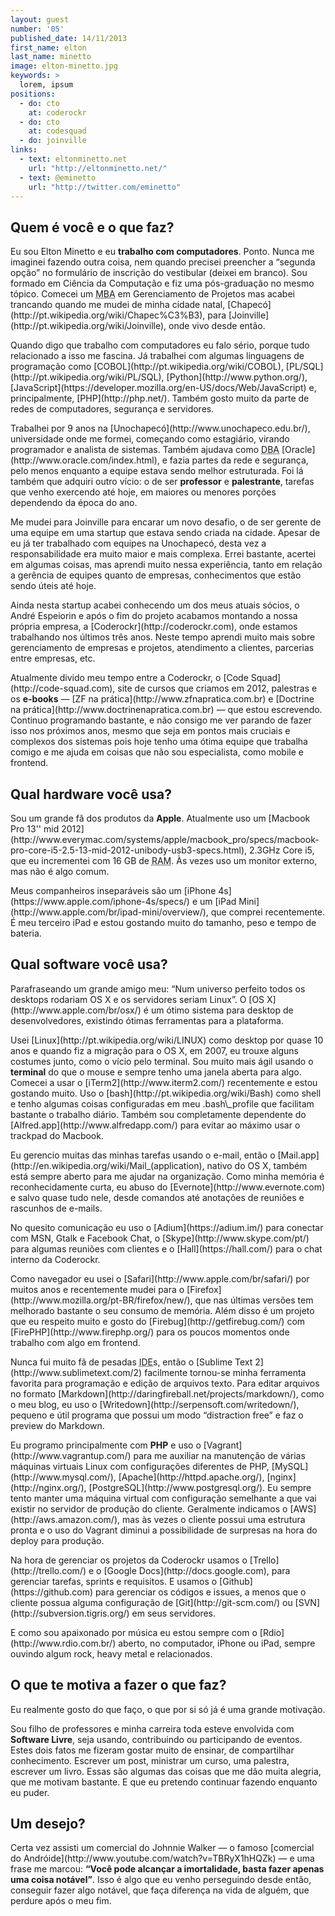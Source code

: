 ```yaml
---
layout: guest
number: '05'
published_date: 14/11/2013
first_name: elton
last_name: minetto
image: elton-minetto.jpg
keywords: >
  lorem, ipsum
positions:
  - do: cto
    at: coderockr
  - do: cto
    at: codesquad
  - do: joinville
links:
  - text: eltonminetto.net
    url: "http://eltonminetto.net/"
  - text: @eminetto
    url: "http://twitter.com/eminetto"
---
```

<section class="question">
  <div class="wrapper">
    <div class="question-title-area">
      <h2 class="question-title">Quem é você e o que faz?</h2>
    </div>
    <div class="question-content-area">
      <div class="question-content text">
        <p>
          Eu sou Elton Minetto e eu <strong>trabalho com computadores</strong>.
          Ponto. Nunca me imaginei fazendo outra coisa, nem quando precisei
          preencher a “segunda opção” no formulário de inscrição do vestibular
          (deixei em branco). Sou formado em Ciência da Computação e fiz uma
          pós-graduação no mesmo tópico.
          Comecei um <abbr title="Master of Business Administration">MBA</abbr>
          em Gerenciamento de Projetos mas acabei trancando quando me mudei de
          minha cidade natal,
          [Chapecó](http://pt.wikipedia.org/wiki/Chapec%C3%B3), para
          [Joinville](http://pt.wikipedia.org/wiki/Joinville), onde vivo desde
          então.
        </p>
        <p>
          Quando digo que trabalho com computadores eu falo sério, porque
          tudo relacionado a isso me fascina. Já trabalhei com algumas
          linguagens de programação como
          [COBOL](http://pt.wikipedia.org/wiki/COBOL),
          [PL/SQL](http://pt.wikipedia.org/wiki/PL/SQL),
          [Python](http://www.python.org/),
          [JavaScript](https://developer.mozilla.org/en-US/docs/Web/JavaScript)
          e, principalmente, [PHP](http://php.net/). Também gosto muito da parte
          de redes de computadores, segurança e servidores.
        </p>
        <p>
          Trabalhei por 9 anos na [Unochapecó](http://www.unochapeco.edu.br/),
          universidade onde me formei, começando como estagiário, virando
          programador e analista de sistemas. Também ajudava como
          <abbr title="Database Administrator">DBA</abbr>
          [Oracle](http://www.oracle.com/index.html), e fazia partes da rede e
          segurança, pelo menos enquanto a equipe estava sendo melhor
          estruturada. Foi lá também que adquiri outro vício: o de ser
          <strong>professor</strong> e <strong>palestrante</strong>, tarefas que
          venho exercendo até hoje, em maiores ou menores porções dependendo da
          época do ano.
        </p>
        <p>
          Me mudei para Joinville para encarar um novo desafio,
          o de ser gerente de uma equipe em uma startup que estava sendo criada
          na cidade. Apesar de eu já ter trabalhado com equipes na Unochapecó,
          desta vez a responsabilidade era muito maior e mais complexa. Errei
          bastante, acertei em algumas coisas, mas aprendi muito nessa
          experiência, tanto em relação a gerência de equipes quanto de
          empresas, conhecimentos que estão sendo úteis até hoje.
        </p>
        <p>
          Ainda nesta startup acabei conhecendo um dos meus atuais sócios, o
          André Espeiorin e após o fim do projeto acabamos montando a nossa
          própria empresa, a [Coderockr](http://coderockr.com), onde estamos
          trabalhando nos últimos três anos. Neste tempo aprendi muito mais
          sobre gerenciamento de empresas e projetos, atendimento a clientes,
          parcerias entre empresas, etc.
        </p>
        <p>
          Atualmente divido meu tempo entre a Coderockr, o
          [Code Squad](http://code-squad.com), site de cursos que criamos em
          2012, palestras e os <strong>e-books</strong> —
          [ZF na prática](http://www.zfnapratica.com.br) e
          [Doctrine na prática](http://www.doctrinenapratica.com.br) — que estou
          escrevendo. Continuo programando bastante, e não consigo me ver
          parando de fazer isso nos próximos anos, mesmo que seja em pontos mais
          cruciais e complexos dos sistemas pois hoje tenho uma ótima equipe que
          trabalha comigo e me ajuda em coisas que não sou especialista, como
          mobile e frontend.
        </p>
      </div>
    </div>
  </div>
</section>

<section class="question">
  <div class="wrapper">
    <div class="question-title-area">
      <h2 class="question-title">Qual hardware você usa?</h2>
    </div>
    <div class="question-content-area">
      <div class="question-content text">
        <p>
          Sou um grande fã dos produtos da <strong>Apple</strong>. Atualmente
          uso um [Macbook Pro 13'' mid 2012](http://www.everymac.com/systems/apple/macbook_pro/specs/macbook-pro-core-i5-2.5-13-mid-2012-unibody-usb3-specs.html),
          2.3GHz Core i5, que eu incrementei com 16 GB de
          <abbr title="Random-access memory">RAM</abbr>. Às vezes uso um
          monitor externo, mas não é algo comum.
        </p>
        <p>
          Meus companheiros inseparáveis são um
          [iPhone 4s](https://www.apple.com/iphone-4s/specs/) e um
          [iPad Mini](http://www.apple.com/br/ipad-mini/overview/),
          que comprei recentemente. É meu terceiro iPad e estou gostando muito
          do tamanho, peso e tempo de bateria.
        </p>
      </div>
    </div>
  </div>
</section>

<section class="question">
  <div class="wrapper">
    <div class="question-title-area">
      <h2 class="question-title">Qual software você usa?</h2>
    </div>
    <div class="question-content-area">
      <div class="question-content text">
        <p>
          Parafraseando um grande amigo meu: “Num universo perfeito todos os
          desktops rodariam OS X e os servidores seriam Linux”.
          O [OS X](http://www.apple.com/br/osx/) é um ótimo sistema para desktop
          de desenvolvedores, existindo ótimas ferramentas para a plataforma.
        </p>
        <p>
          Usei [Linux](http://pt.wikipedia.org/wiki/LINUX) como desktop por
          quase 10 anos e quando fiz a migração para o OS X, em 2007, eu trouxe
          alguns costumes junto, como o vício pelo terminal. Sou muito mais ágil
          usando o <strong>terminal</strong> do que o mouse e sempre tenho uma
          janela aberta para algo. Comecei a usar o
          [iTerm2](http://www.iterm2.com/) recentemente e estou gostando muito.
          Uso o [bash](http://pt.wikipedia.org/wiki/Bash) como shell e tenho
          algumas coisas configuradas em meu .bash\_profile que facilitam
          bastante o trabalho diário. Também sou completamente dependente do
          [Alfred.app](http://www.alfredapp.com/) para evitar ao máximo usar o
          trackpad do Macbook.
        </p>
        <p>
          Eu gerencio muitas das minhas tarefas usando o e-mail, então o
          [Mail.app](http://en.wikipedia.org/wiki/Mail_(application), nativo do
          OS X, também está sempre aberto para me ajudar na organização. Como
          minha memória é reconhecidamente curta, eu abuso do
          [Evernote](http://www.evernote.com) e salvo quase tudo nele, desde
          comandos até anotações de reuniões e rascunhos de e-mails.
        </p>
        <p>
          No quesito comunicação eu uso o [Adium](https://adium.im/) para
          conectar com MSN, Gtalk e Facebook Chat, o
          [Skype](http://www.skype.com/pt/) para algumas reuniões com clientes e
          o [Hall](https://hall.com/) para o chat interno da Coderockr.
        </p>
        <p>
          Como navegador eu usei o [Safari](http://www.apple.com/br/safari/) por
          muitos anos e recentemente mudei para o
          [Firefox](http://www.mozilla.org/pt-BR/firefox/new/), que nas últimas
          versões tem melhorado bastante o seu consumo de memória. Além disso é
          um projeto que eu respeito muito e gosto do
          [Firebug](http://getfirebug.com/) com
          [FirePHP](http://www.firephp.org/) para os poucos momentos onde
          trabalho com algo em frontend.
        </p>
        <p>
          Nunca fui muito fã de pesadas
          <abbr title="Integrated Development Environment">IDE</abbr>s, então o
          [Sublime Text 2](http://www.sublimetext.com/2) facilmente tornou-se
          minha ferramenta favorita para programação e edição de arquivos texto.
          Para editar arquivos no formato
          [Markdown](http://daringfireball.net/projects/markdown/), como o meu
          blog, eu uso o [Writedown](http://serpensoft.com/writedown/), pequeno
          e útil programa que possui um modo “distraction free” e faz o preview
          do Markdown.
        </p>
        <p>
          Eu programo principalmente com <strong>PHP</strong> e uso o
          [Vagrant](http://www.vagrantup.com/) para me auxiliar na manutenção de
          várias máquinas virtuais Linux com configurações diferentes de PHP,
          [MySQL](http://www.mysql.com/), [Apache](http://httpd.apache.org/),
          [nginx](http://nginx.org/), [PostgreSQL](http://www.postgresql.org/).
          Eu sempre tento manter uma máquina virtual com configuração semelhante
          a que vai existir no servidor de produção do cliente. Geralmente
          indicamos o [AWS](http://aws.amazon.com/), mas às vezes o cliente
          possui uma estrutura pronta e o uso do Vagrant diminui a possibilidade
          de surpresas na hora do deploy para produção.
        </p>
        <p>
          Na hora de gerenciar os projetos da Coderockr usamos o
          [Trello](http://trello.com/) e o
          [Google Docs](http://docs.google.com), para gerenciar tarefas, sprints
          e requisitos. E usamos o [Github](https://github.com) para gerenciar
          os códigos e issues, a menos que o cliente possua alguma configuração
          de [Git](http://git-scm.com/) ou [SVN](http://subversion.tigris.org/)
          em seus servidores.
        </p>
        <p>
          E como sou apaixonado por música eu estou sempre com o
          [Rdio](http://www.rdio.com.br/) aberto, no computador, iPhone ou iPad,
          sempre ouvindo algum rock, heavy metal e relacionados.
        </p>
      </div>
    </div>
  </div>
</section>

<section class="question">
  <div class="wrapper">
    <div class="question-title-area">
      <h2 class="question-title">O que te motiva a fazer o que faz?</h2>
    </div>
    <div class="question-content-area">
      <div class="question-content text">
        <p>
          Eu realmente gosto do que faço, o que por si só já é uma grande
          motivação.
        </p>
        <p>
          Sou filho de professores e minha carreira toda esteve envolvida com
          <strong>Software Livre</strong>, seja usando, contribuindo ou
          participando de eventos. Estes dois fatos me fizeram gostar muito de
          ensinar, de compartilhar conhecimento. Escrever um post, ministrar um
          curso, uma palestra, escrever um livro. Essas são algumas das coisas
          que me dão muita alegria, que me motivam bastante. E que eu pretendo
          continuar fazendo enquanto eu puder.
        </p>
      </div>
    </div>
  </div>
</section>

<section class="question">
  <div class="wrapper">
    <div class="question-title-area">
      <h2 class="question-title">Um desejo?</h2>
    </div>
    <div class="question-content-area">
      <div class="question-content text">
        <p>
          Certa vez assisti um comercial do Johnnie Walker — o famoso
          [comercial do Andróide](http://www.youtube.com/watch?v=TBRyX1hHQZk) —
          e uma frase me marcou: <strong>“Você pode alcançar a imortalidade,
          basta fazer apenas uma coisa notável”</strong>. Isso é algo que eu
          venho perseguindo desde então, conseguir fazer algo notável, que faça
          diferença na vida de alguém, que perdure após o meu fim.
        </p>
      </div>
    </div>
  </div>
</section>
